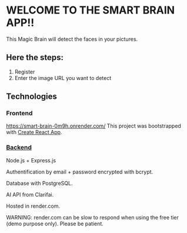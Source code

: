 # WELCOME TO THE SMART BRAIN APP!!

This Magic Brain will detect the faces in your pictures.

## Here the steps:
1. Register
2. Enter the image URL you want to detect

## Technologies
### Frontend
https://smart-brain-0m9h.onrender.com/
This project was bootstrapped with [Create React App](https://github.com/facebook/create-react-app).

### [Backend](https://github.com/palazard/smart-brain-server/tree/main)
Node.js + Express.js

Authentification by email + password encrypted with bcrypt.

Database with PostgreSQL.

AI API from Clarifai.

Hosted in render.com.

WARNING: render.com can be slow to respond when using the free tier (demo purpose only). Please be patient.
